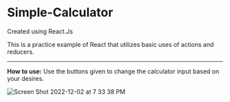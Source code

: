 # Simple-Calculator

Created using React.Js

This is a practice example of React that utilizes basic uses of actions and reducers.

---------

**How to use:**
Use the buttons given to change the calculator input based on your desires. 

![Screen Shot 2022-12-02 at 7 33 38 PM](https://user-images.githubusercontent.com/104395322/205413143-cb42cc99-0d21-4c43-a35c-77c02aeeeec0.png)

